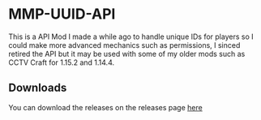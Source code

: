 # MMP-UUID-API
This is a API Mod I made a while ago to handle unique IDs for players so I could make more advanced mechanics such as permissions, I sinced retired the API but it may be used with some of my older mods such as CCTV Craft for 1.15.2 and 1.14.4.

## Downloads
You can download the releases on the releases page [here](https://github.com/northwesttrees-gaming/MMP-UUID-API/releases)
